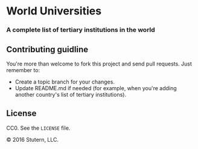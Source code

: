 # World Universities
### A complete list of tertiary institutions in the world


## Contributing guidline
You're more than welcome to fork this project and send pull requests. Just remember to:

* Create a topic branch for your changes.
* Update README.md if needed (for example, when you're adding another country's list of tertiary institutions).


## License
CC0. See the `LICENSE` file.

© 2016 Stutern, LLC.

